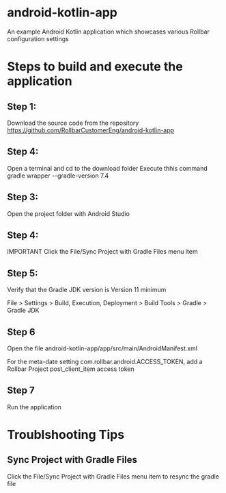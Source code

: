 # android-kotlin-app
An example Android Kotlin application which showcases various Rollbar configuration settings

# Steps to build and execute the application  

## Step 1:
Download the source code from the repository https://github.com/RollbarCustomerEng/android-kotlin-app

## Step 4:  
Open a terminal and cd to the download folder
Execute thhis command
gradle wrapper --gradle-version 7.4

## Step 3:  
Open the project folder with Android Studio

## Step 4:  
IMPORTANT Click the File/Sync Project with Gradle Files menu item 


## Step 5:
Verify that the Gradle JDK version is Version 11 minimum

File > Settings > Build, Execution, Deployment > Build Tools > Gradle > Gradle JDK

## Step 6
Open the file 
android-kotlin-app/app/src/main/AndroidManifest.xml

For the meta-date setting com.rollbar.android.ACCESS_TOKEN, add a Rollbar Project post_client_item access token

## Step 7 
Run the application

# Troublshooting Tips

## Sync Project with Gradle Files
Click the File/Sync Project with Gradle Files menu item to resync the gradle file